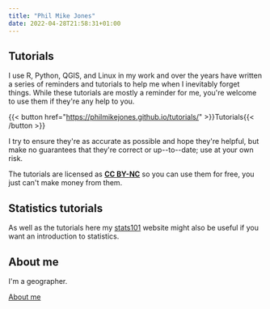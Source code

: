 ```yaml
---
title: "Phil Mike Jones"
date: 2022-04-28T21:58:31+01:00
---
```



## Tutorials

I use R, Python, QGIS, and Linux in my work and over the years have written a series of reminders and tutorials to help me when I inevitably forget things.
While these tutorials are mostly a reminder for me, you're welcome to use them if they're any help to you.

{{< button href="https://philmikejones.github.io/tutorials/" >}}Tutorials{{< /button >}}

I try to ensure they're as accurate as possible and hope they're helpful, but make no guarantees that they're correct or up--to--date; use at your own risk.

The tutorials are licensed as [**CC BY-NC**](https://creativecommons.org/licenses/by-nc/4.0/) so you can use them for free, you just can't make money from them.


## Statistics tutorials

As well as the tutorials here my [stats101](https://philmikejones.github.io/stats101/) website might also be useful if you want an introduction to statistics.

## About me

I'm a geographer.

[About me](about/index.html)
